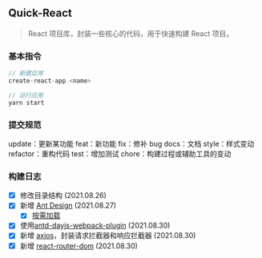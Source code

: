<!--
 * @Author: 刘晨曦
 * @Date: 2021-08-26 16:19:51
 * @LastEditTime: 2021-09-04 11:50:27
 * @LastEditors: Please set LastEditors
 * @Description: In User Settings Edit
 * @FilePath: \react\react-demo\README.md
-->

## Quick-React

> React 项目库，封装一些核心的代码，用于快速构建 React 项目。

### 基本指令

```js
// 新建应用
create-react-app <name>

// 运行应用
yarn start
```

### 提交规范

update：更新某功能
feat：新功能
fix：修补 bug
docs：文档
style：样式变动
refactor：重构代码
test：增加测试
chore：构建过程或辅助工具的变动

### 构建日志

- [x] 修改目录结构 (2021.08.26)
- [x] 新增 [Ant Design](https://ant.design/docs/react/introduce-cn) (2021.08.27)
  - [x] [按需加载](https://zhuanlan.zhihu.com/p/163135023)
- [x] 使用[antd-dayjs-webpack-plugin](https://github.com/ant-design/antd-dayjs-webpack-plugin) (2021.08.30)
- [x] 新增 [axios](https://github.com/axios/axios)，封装请求拦截器和响应拦截器 (2021.08.30)
- [x] 新增 [react-router-dom](https://www.npmjs.com/package/react-router-dom) (2021.08.30)
